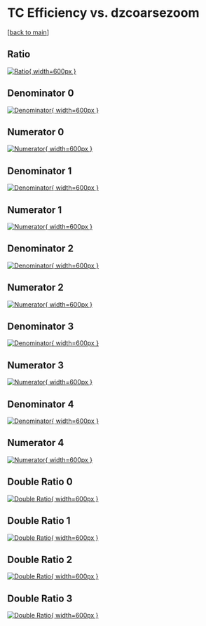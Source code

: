 # TC Efficiency vs. dzcoarsezoom

[[back to main](./)]



## Ratio

[![Ratio](../mtv/var/TC_vtr_0_1_eff_dzcoarsezoom.png){ width=600px }](../mtv/var/TC_vtr_0_1_eff_dzcoarsezoom.pdf)

## Denominator 0

[![Denominator](../mtv/den/TC_vtr_0_1_eff_dzcoarsezoom_den0.png){ width=600px }](../mtv/den/TC_vtr_0_1_eff_dzcoarsezoom_den0.pdf)

## Numerator 0

[![Numerator](../mtv/num/TC_vtr_0_1_eff_dzcoarsezoom_num0.png){ width=600px }](../mtv/num/TC_vtr_0_1_eff_dzcoarsezoom_num0.pdf)

## Denominator 1

[![Denominator](../mtv/den/TC_vtr_0_1_eff_dzcoarsezoom_den1.png){ width=600px }](../mtv/den/TC_vtr_0_1_eff_dzcoarsezoom_den1.pdf)

## Numerator 1

[![Numerator](../mtv/num/TC_vtr_0_1_eff_dzcoarsezoom_num1.png){ width=600px }](../mtv/num/TC_vtr_0_1_eff_dzcoarsezoom_num1.pdf)

## Denominator 2

[![Denominator](../mtv/den/TC_vtr_0_1_eff_dzcoarsezoom_den2.png){ width=600px }](../mtv/den/TC_vtr_0_1_eff_dzcoarsezoom_den2.pdf)

## Numerator 2

[![Numerator](../mtv/num/TC_vtr_0_1_eff_dzcoarsezoom_num2.png){ width=600px }](../mtv/num/TC_vtr_0_1_eff_dzcoarsezoom_num2.pdf)

## Denominator 3

[![Denominator](../mtv/den/TC_vtr_0_1_eff_dzcoarsezoom_den3.png){ width=600px }](../mtv/den/TC_vtr_0_1_eff_dzcoarsezoom_den3.pdf)

## Numerator 3

[![Numerator](../mtv/num/TC_vtr_0_1_eff_dzcoarsezoom_num3.png){ width=600px }](../mtv/num/TC_vtr_0_1_eff_dzcoarsezoom_num3.pdf)

## Denominator 4

[![Denominator](../mtv/den/TC_vtr_0_1_eff_dzcoarsezoom_den4.png){ width=600px }](../mtv/den/TC_vtr_0_1_eff_dzcoarsezoom_den4.pdf)

## Numerator 4

[![Numerator](../mtv/num/TC_vtr_0_1_eff_dzcoarsezoom_num4.png){ width=600px }](../mtv/num/TC_vtr_0_1_eff_dzcoarsezoom_num4.pdf)

## Double Ratio 0

[![Double Ratio](../mtv/ratio/TC_vtr_0_1_eff_dzcoarsezoom_ratio0.png){ width=600px }](../mtv/ratio/TC_vtr_0_1_eff_dzcoarsezoom_ratio0.pdf)

## Double Ratio 1

[![Double Ratio](../mtv/ratio/TC_vtr_0_1_eff_dzcoarsezoom_ratio1.png){ width=600px }](../mtv/ratio/TC_vtr_0_1_eff_dzcoarsezoom_ratio1.pdf)

## Double Ratio 2

[![Double Ratio](../mtv/ratio/TC_vtr_0_1_eff_dzcoarsezoom_ratio2.png){ width=600px }](../mtv/ratio/TC_vtr_0_1_eff_dzcoarsezoom_ratio2.pdf)

## Double Ratio 3

[![Double Ratio](../mtv/ratio/TC_vtr_0_1_eff_dzcoarsezoom_ratio3.png){ width=600px }](../mtv/ratio/TC_vtr_0_1_eff_dzcoarsezoom_ratio3.pdf)

